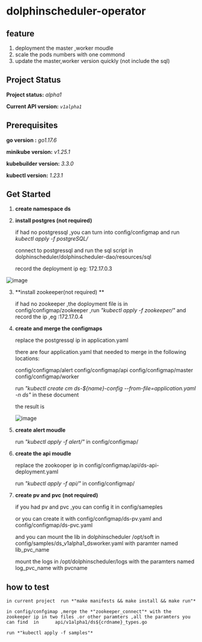 # dolphinscheduler-operator

## feature 

1. deployment the master ,worker moudle 
2. scale the pods numbers with one commond 
3. update the master,worker version  quickly (not include the sql)

## Project Status

**Project status:** *alpha1*

**Current API version:** *`v1alpha1`*

## Prerequisites

**go version :** *go1.17.6*

**minikube version:** *v1.25.1*

**kubebuilder version:** *3.3.0*

**kubectl version:** *1.23.1*

## Get Started
1. **create  namespace ds**

2. **install  postgres (not required)**

    if had no postgressql ,you can turn into config/configmap and run *kubectl apply -f postgreSQL/* 

    connect to postgressql and run the sql script in  dolphinscheduler/dolphinscheduler-dao/resources/sql

    record the deployment ip  eg: 172.17.0.3

![image](https://user-images.githubusercontent.com/7134124/170439546-87cce0df-6cb4-4ab1-bb01-9200309efe45.png)

3. **install  zookeeper(not required) **

    if had no zookeeper ,the doployment file is in config/configmap/zookeeper ,run *"kubectl apply -f zookeeper/"* and record the ip ,eg :172.17.0.4

4.  **create  and merge the configmaps**

    replace the postgressql ip in application.yaml
    
    there  are four application.yaml that needed  to merge in the following locations:
    
    config/configmap/alert
    config/configmap/api
    config/configmap/master
    config/configmap/worker
    
    run  *"kubectl create cm ds-${name}-config --from-file=application.yaml -n  ds"* in these document
    
    the result is 
    
    ![image](https://user-images.githubusercontent.com/7134124/170443875-217e12e6-d50d-4ef2-b3ac-b81f4d5a7666.png)

5. **create alert moudle**

    run *"kubectl apply -f alert/"* in config/configmap/
    
6.  **create the api moudle**

    replace the zookooper ip in config/configmap/api/ds-api-deployment.yaml
    
    run *"kubectl apply -f api/"* in config/configmap/
    
7. **create pv and pvc (not required)**    
   
    if you had pv and pvc ,you can config it in config/sameples 
    
    or you can create it with config/configmap/ds-pv.yaml and config/configmap/ds-pvc.yaml
    
    and you can mount the lib in dolphinscheduler /opt/soft  in config/samples/ds_v1alpha1_dsworker.yaml with paramter named lib_pvc_name  
    
    mount the logs in /opt/dolphinscheduler/logs with the paramters named log_pvc_name with pvcname
    
 ## how to test
 
    in current project  run *"make manifests && make install && make run"* 

    in config/confgimap ,merge the *"zookeeper_connect"* with the zookeeper ip in two files .or other paramters ,all the paramters you can find  in      api/v1alpha1/ds${crdname}_types.go
    
    run *"kubectl apply -f samples"* 
     
    
    
